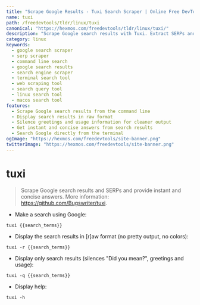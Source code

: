 ```yaml
---
title: "Scrape Google Results - Tuxi Search Scraper | Online Free DevTools by Hexmos"
name: tuxi
path: /freedevtools/tldr/linux/tuxi
canonical: "https://hexmos.com/freedevtools/tldr/linux/tuxi/"
description: "Scrape Google search results with Tuxi. Extract SERPs and get instant, concise answers using command-line. Free online tool, no registration required."
category: linux
keywords:
  - google search scraper
  - serp scraper
  - command line search
  - google search results
  - search engine scraper
  - terminal search tool
  - web scraping tool
  - search query tool
  - linux search tool
  - macos search tool
features:
  - Scrape Google search results from the command line
  - Display search results in raw format
  - Silence greetings and usage information for cleaner output
  - Get instant and concise answers from search results
  - Search Google directly from the terminal
ogImage: "https://hexmos.com/freedevtools/site-banner.png"
twitterImage: "https://hexmos.com/freedevtools/site-banner.png"
---
```


# tuxi

> Scrape Google search results and SERPs and provide instant and concise answers.
> More information: <https://github.com/Bugswriter/tuxi>.

- Make a search using Google:

`tuxi {{search_terms}}`

- Display the search results in [r]aw format (no pretty output, no colors):

`tuxi -r {{search_terms}}`

- Display only search results (silences "Did you mean?", greetings and usage):

`tuxi -q {{search_terms}}`

- Display help:

`tuxi -h`
